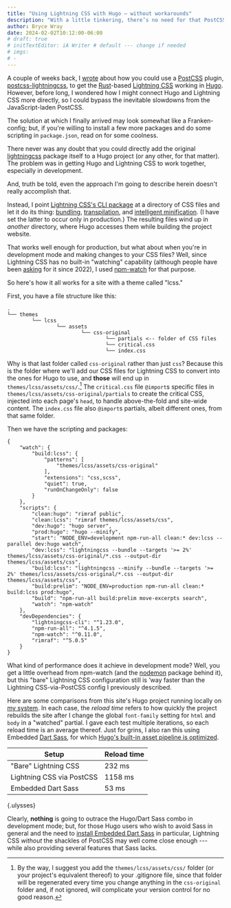 ```yaml
---
title: "Using Lightning CSS with Hugo — without workarounds"
description: "With a little tinkering, there’s no need for that PostCSS plugin I recently mentioned."
author: Bryce Wray
date: 2024-02-02T10:12:00-06:00
# draft: true
# initTextEditor: iA Writer # default --- change if needed
# imgs:
# -
---
```


A couple of weeks back, I [wrote](/posts/2024/01/using-lightning-css-hugo/) about how you could use a [PostCSS](https://postcss.org) plugin, [postcss-lightningcss](https://github.com/onigoetz/postcss-lightningcss), to get the [Rust](https://www.rust-lang.org/)-based [Lightning CSS](https://lightningcss.dev/) working in [Hugo](https://gohugo.io). However, before long, I wondered how I might connect Hugo and Lightning CSS more directly, so I could bypass the inevitable slowdowns from the JavaScript-laden PostCSS.

The solution at which I finally arrived may look somewhat like a Franken-config; but, if you're willing to install a few more packages and do some scripting in `package.json`, read on for some coolness.

<!--more-->

There never was any doubt that you could directly add the original [lightningcss](https://github.com/parcel-bundler/lightningcss/) package itself to a Hugo project (or any other, for that matter). The problem was in getting Hugo and Lightning CSS to work together, especially in development.

And, truth be told, even the approach I'm going to describe herein doesn't really accomplish that.

Instead, I point [Lightning CSS's CLI package](https://lightningcss.dev/docs.html#from-the-cli) at a directory of CSS files and let it do its thing: [bundling](https://lightningcss.dev/bundling.html), [transpilation](https://lightningcss.dev/transpilation.html), and [intelligent minification](https://lightningcss.dev/minification.html). (I have set the latter to occur only in production.) The resulting files wind up in *another* directory, where Hugo accesses them while building the project website. 

That works well enough for production, but what about when you're in development mode and making changes to your CSS files? Well, since Lightning CSS has no built-in "watching" capability (although people have been [asking](https://github.com/parcel-bundler/lightningcss/issues/126) for it since 2022), I used [npm-watch](https://github.com/M-Zuber/npm-watch) for that purpose.

So here's how it all works for a site with a theme called "lcss."

First, you have a file structure like this:

```plaintext
.
└── themes
		└── lcss
				└── assets
						└── css-original
								└── partials <-- folder of CSS files
								└── critical.css
								└── index.css
```

Why is that last folder called `css-original` rather than just `css`? Because this is the folder where we'll add our CSS files for Lightning CSS to convert into the ones for Hugo to use, and **those** will end up in `themes/lcss/assets/css/`.[^ignoreCSS] The `critical.css` file `@import`s specific files in `themes/lcss/assets/css-original/partials` to create the critical CSS, injected into each page's `head`, to handle above-the-fold and site-wide content. The `index.css` file also `@import`s partials, albeit different ones, from that same folder.

[^ignoreCSS]:  By the way, I suggest you add the `themes/lcss/assets/css/` folder (or your project's equivalent thereof) to your .gitignore file, since that folder will be regenerated every time you change anything in the `css-original` folder and, if not ignored, will complicate your version control for no good reason.

Then we have the scripting and packages:

```json{filename="package.json" bigdiv=true}
{
	"watch": {
		"build:lcss": {
			"patterns": [
				"themes/lcss/assets/css-original"
			],
			"extensions": "css,scss",
			"quiet": true,
			"runOnChangeOnly": false
		}
	},
	"scripts": {
		"clean:hugo": "rimraf public",
		"clean:lcss": "rimraf themes/lcss/assets/css",
		"dev:hugo": "hugo server",
		"prod:hugo": "hugo --minify",
		"start": "NODE_ENV=development npm-run-all clean:* dev:lcss --parallel dev:hugo watch",
		"dev:lcss": "lightningcss --bundle --targets '>= 2%' themes/lcss/assets/css-original/*.css --output-dir themes/lcss/assets/css",
		"build:lcss": "lightningcss --minify --bundle --targets '>= 2%' themes/lcss/assets/css-original/*.css --output-dir themes/lcss/assets/css",
		"build:prelim": "NODE_ENV=production npm-run-all clean:* build:lcss prod:hugo",
		"build": "npm-run-all build:prelim move-excerpts search",
		"watch": "npm-watch"
	},
	"devDependencies": {
		"lightningcss-cli": "^1.23.0",
		"npm-run-all": "^4.1.5",
		"npm-watch": "^0.11.0",
		"rimraf": "^5.0.5"
	}
}
```

What kind of performance does it achieve in development mode? Well, you get a little overhead from npm-watch (and the [nodemon](https://nodemon.io/) package behind it), but this "bare" Lightning CSS configuration still is ’way faster than the Lightning CSS-via-PostCSS config I previously described.

Here are some comparisons from this site's Hugo project running locally on [my system](/posts/2023/07/making-good-move/). In each case, the *reload time* refers to how quickly the project rebuilds the site after I change the global `font-family` setting for `html` and `body` in a "watched" partial. I gave each test multiple iterations, so each reload time is an average thereof. Just for grins, I also ran this using Embedded [Dart Sass](https://sass-lang.com/dart-sass/), for which [Hugo's built-in asset pipeline is optimized](https://gohugo.io/hugo-pipes/transpile-sass-to-css/).

| Setup | Reload time |
|---|---|
| "Bare" Lightning CSS | 232 ms |
| Lightning CSS via PostCSS | 1158 ms |
| Embedded Dart Sass | 53 ms |
{.ulysses}

Clearly, **nothing** is going to outrace the Hugo/Dart Sass combo in development mode; but, for those Hugo users who wish to avoid Sass in general and the need to [install Embedded Dart Sass](https://gohugo.io/functions/resources/tocss/#dart-sass) in particular, Lightning CSS *without* the shackles of PostCSS may well come close enough --- while also providing several features that Sass lacks.
